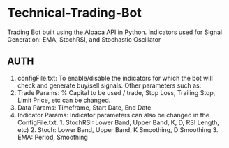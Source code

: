 # Technical-Trading-Bot
Trading Bot built using the Alpaca API in Python. Indicators used for Signal Generation: EMA, StochRSI, and Stochastic Oscillator

## AUTH

1. configFile.txt: To enable/disable the indicators for which the bot will check and generate buy/sell signals. Other parameters such as:
  1. Trade Params: % Capital to be used / trade, Stop Loss, Trailing Stop, Limit Price, etc can be changed.
  2. Data Params: Timeframe, Start Date, End Date
  3. Indicator Params: Indicator parameters can also be changed in the ConfigFile.txt. 
    1. StochRSI: Lower Band, Upper Band, K, D, RSI Length, etc)
    2. Stoch: Lower Band, Upper Band, K Smoothing, D Smoothing
    3. EMA: Period, Smoothing
